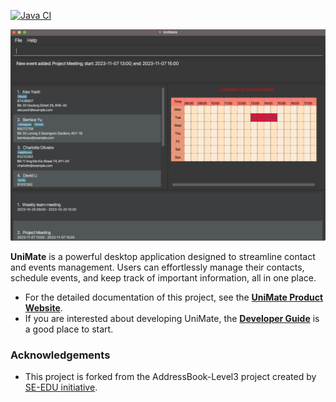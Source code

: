 [![Java CI](https://github.com/AY2324S1-CS2103-F13-4/tp/actions/workflows/gradle.yml/badge.svg?branch=master)](https://github.com/AY2324S1-CS2103-F13-4/tp/actions/workflows/gradle.yml)

![Ui](docs/images/unimateScreenshot.png)


**UniMate** is a powerful desktop application designed to streamline contact and events management.
Users can effortlessly manage their contacts, schedule events, and keep track of important information, all in one place.

* For the detailed documentation of this project, see the **[UniMate Product Website](https://ay2324s1-cs2103-f13-4.github.io/tp/)**.
* If you are interested about developing UniMate, the **[Developer Guide](https://ay2324s1-cs2103-f13-4.github.io/tp/DeveloperGuide.html)** is a good place to start.

### Acknowledgements
- This project is forked from the AddressBook-Level3 project created by [SE-EDU initiative](https://se-education.org).
